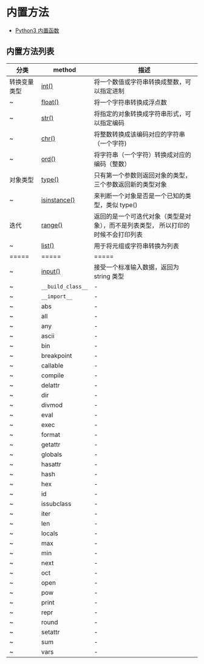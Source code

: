 # 内置方法

- [Python3 内置函数](https://www.runoob.com/python3/python3-built-in-functions.html)

## 内置方法列表

| 分类         | method                                                                    | 描述                                                                              |
| ------------ | ------------------------------------------------------------------------- | --------------------------------------------------------------------------------- |
| 转换变量类型 | [int()](https://www.runoob.com/python/python-func-int.html)               | 将一个数值或字符串转换成整数，可以指定进制                                        |
| ~            | [float()](https://www.runoob.com/python/python-func-float.html)           | 将一个字符串转换成浮点数                                                          |
| ~            | [str()](https://www.runoob.com/python/python-func-str.html)               | 将指定的对象转换成字符串形式，可以指定编码                                        |
| ~            | [chr()](https://www.runoob.com/python3/python3-func-chr-html.html)        | 将整数转换成该编码对应的字符串（一个字符)                                         |
| ~            | [ord()](https://www.runoob.com/python3/python3-func-ord.html)             | 将字符串（一个字符）转换成对应的编码（整数）                                      |
| 对象类型     | [type()](https://www.runoob.com/python/python-func-type.html)             | 只有第一个参数则返回对象的类型，三个参数返回新的类型对象                          |
| ~            | [isinstance()](https://www.runoob.com/python/python-func-isinstance.html) | 来判断一个对象是否是一个已知的类型，类似 type()                                   |
| 迭代         | [range()](https://www.runoob.com/python3/python3-func-range.html)         | 返回的是一个可迭代对象（类型是对象），而不是列表类型， 所以打印的时候不会打印列表 |
| ~            | [list()](https://www.runoob.com/python3/python3-att-list-list.html)       | 用于将元组或字符串转换为列表                                                      |
| =====        | =====                                                                     | =====                                                                             |
| ~            | [input()](https://www.runoob.com/python3/python3-func-input.html)         | 接受一个标准输入数据，返回为 string 类型                                          |
| ~            | `__build_class__`                                                         | -                                                                                 |
| ~            | `__import__`                                                              | -                                                                                 |
| ~            | abs                                                                       | -                                                                                 |
| ~            | all                                                                       | -                                                                                 |
| ~            | any                                                                       | -                                                                                 |
| ~            | ascii                                                                     | -                                                                                 |
| ~            | bin                                                                       | -                                                                                 |
| ~            | breakpoint                                                                | -                                                                                 |
| ~            | callable                                                                  | -                                                                                 |
| ~            | compile                                                                   | -                                                                                 |
| ~            | delattr                                                                   | -                                                                                 |
| ~            | dir                                                                       | -                                                                                 |
| ~            | divmod                                                                    | -                                                                                 |
| ~            | eval                                                                      | -                                                                                 |
| ~            | exec                                                                      | -                                                                                 |
| ~            | format                                                                    | -                                                                                 |
| ~            | getattr                                                                   | -                                                                                 |
| ~            | globals                                                                   | -                                                                                 |
| ~            | hasattr                                                                   | -                                                                                 |
| ~            | hash                                                                      | -                                                                                 |
| ~            | hex                                                                       | -                                                                                 |
| ~            | id                                                                        | -                                                                                 |
| ~            | issubclass                                                                | -                                                                                 |
| ~            | iter                                                                      | -                                                                                 |
| ~            | len                                                                       | -                                                                                 |
| ~            | locals                                                                    | -                                                                                 |
| ~            | max                                                                       | -                                                                                 |
| ~            | min                                                                       | -                                                                                 |
| ~            | next                                                                      | -                                                                                 |
| ~            | oct                                                                       | -                                                                                 |
| ~            | open                                                                      | -                                                                                 |
| ~            | pow                                                                       | -                                                                                 |
| ~            | print                                                                     | -                                                                                 |
| ~            | repr                                                                      | -                                                                                 |
| ~            | round                                                                     | -                                                                                 |
| ~            | setattr                                                                   | -                                                                                 |
| ~            | sum                                                                       | -                                                                                 |
| ~            | vars                                                                      | -                                                                                 |
